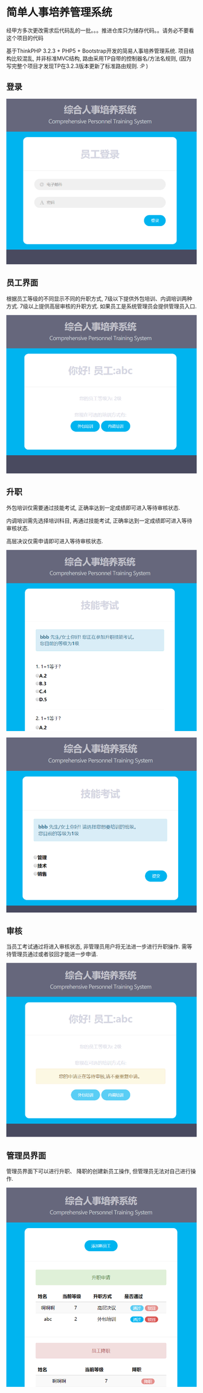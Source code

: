 # 简单人事培养管理系统

经甲方多次更改需求后代码乱的一批。。。推进仓库只为储存代码。。请务必不要看这个项目的代码

基于ThinkPHP 3.2.3 + PHP5 + Bootstrap开发的简易人事培养管理系统. 项目结构比较混乱, 并非标准MVC结构, 路由采用TP自带的控制器名/方法名规则, (因为写完整个项目才发现TP在3.2.3版本更新了标准路由规则. :P )

## 登录

![登录界面](https://github.com/EwdAger/sample-training-system/blob/master/img/1.png)

## 员工界面

根据员工等级的不同显示不同的升职方式, 7级以下提供外包培训、内调培训两种方式. 7级以上提供高层审核的升职方式. 如果员工是系统管理员会提供管理员入口. 

![员工界面](https://github.com/EwdAger/sample-training-system/blob/master/img/2.png)

## 升职

外包培训仅需要通过技能考试, 正确率达到一定成绩即可进入等待审核状态.

内调培训需先选择培训科目,  再通过技能考试, 正确率达到一定成绩即可进入等待审核状态.

高层决议仅需申请即可进入等待审核状态.

![技能考试](https://github.com/EwdAger/sample-training-system/blob/master/img/5.png)

![内调分班](https://github.com/EwdAger/sample-training-system/blob/master/img/6.png)

## 审核

当员工考试通过将进入审核状态, 非管理员用户将无法进一步进行升职操作. 需等待管理员通过或者驳回才能进一步申请.

![审核](https://github.com/EwdAger/sample-training-system/blob/master/img/3.png)

## 管理员界面

管理员界面下可以进行升职、 降职的创建新员工操作, 但管理员无法对自己进行操作.

![管理员界面](https://github.com/EwdAger/sample-training-system/blob/master/img/4.png)





